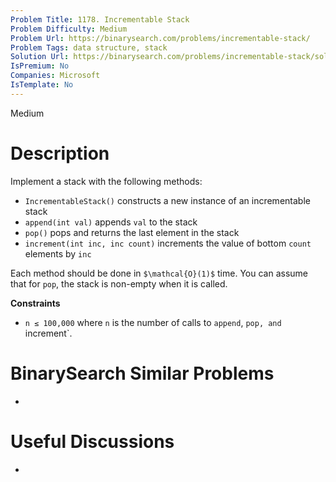 ```yaml
---
Problem Title: 1178. Incrementable Stack
Problem Difficulty: Medium
Problem Url: https://binarysearch.com/problems/incrementable-stack/
Problem Tags: data structure, stack
Solution Url: https://binarysearch.com/problems/incrementable-stack/solutions/
IsPremium: No
Companies: Microsoft
IsTemplate: No
---
```


<span style="color: ;">Medium</span>

# Description

Implement a stack with the following methods:

- `IncrementableStack()` constructs a new instance of an incrementable stack
- `append(int val)` appends `val` to the stack
- `pop()` pops and returns the last element in the stack
- `increment(int inc, inc count)` increments the value of bottom `count` elements by `inc`

Each method should be done in `$\mathcal{O}(1)$` time. You can assume that for `pop`, the stack is non-empty when it is called.

**Constraints**
- `n ≤ 100,000` where `n` is the number of calls to `append`, `pop, and `increment`.

# BinarySearch Similar Problems

- []()

# Useful Discussions

- []()
